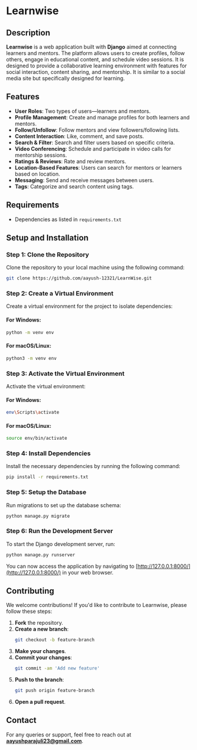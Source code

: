 # Learnwise

## Description
**Learnwise** is a web application built with **Django** aimed at connecting learners and mentors. The platform allows users to create profiles, follow others, engage in educational content, and schedule video sessions. It is designed to provide a collaborative learning environment with features for social interaction, content sharing, and mentorship.  It is similar to a social media site but specifically designed for learning.

## Features
- **User Roles**: Two types of users—learners and mentors.
- **Profile Management**: Create and manage profiles for both learners and mentors.
- **Follow/Unfollow**: Follow mentors and view followers/following lists.
- **Content Interaction**: Like, comment, and save posts.
- **Search & Filter**: Search and filter users based on specific criteria.
- **Video Conferencing**: Schedule and participate in video calls for mentorship sessions.
- **Ratings & Reviews**: Rate and review mentors.
- **Location-Based Features**: Users can search for mentors or learners based on location.
- **Messaging**: Send and receive messages between users.
- **Tags**: Categorize and search content using tags.

## Requirements
- Dependencies as listed in `requirements.txt`

## Setup and Installation

### Step 1: Clone the Repository
Clone the repository to your local machine using the following command:

```bash
git clone https://github.com/aayush-12321/LearnWise.git
```

### Step 2: Create a Virtual Environment
Create a virtual environment for the project to isolate dependencies:

#### For Windows:
```bash
python -m venv env
```

#### For macOS/Linux:
```bash
python3 -m venv env
```

### Step 3: Activate the Virtual Environment
Activate the virtual environment:

#### For Windows:
```bash
env\Scripts\activate
```

#### For macOS/Linux:
```bash
source env/bin/activate
```

### Step 4: Install Dependencies
Install the necessary dependencies by running the following command:

```bash
pip install -r requirements.txt
```

### Step 5: Setup the Database
Run migrations to set up the database schema:

```bash
python manage.py migrate
```

### Step 6: Run the Development Server
To start the Django development server, run:

```bash
python manage.py runserver
```

You can now access the application by navigating to [http://127.0.0.1:8000/](http://127.0.0.1:8000/) in your web browser.

## Contributing
We welcome contributions! If you'd like to contribute to Learnwise, please follow these steps:

1. **Fork** the repository.
2. **Create a new branch**:  
   ```bash
   git checkout -b feature-branch
   ```
3. **Make your changes**.
4. **Commit your changes**:  
   ```bash
   git commit -am 'Add new feature'
   ```
5. **Push to the branch**:  
   ```bash
   git push origin feature-branch
   ```
6. **Open a pull request**.

## Contact
For any queries or support, feel free to reach out at **aayushparajuli23@gmail.com**.

